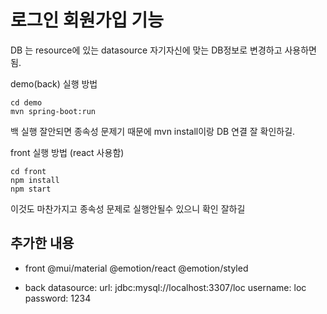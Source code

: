 # 로그인 회원가입 기능
DB 는 resource에 있는 datasource 자기자신에 맞는 DB정보로 변경하고 사용하면 됨.

demo(back) 실행 방법	

    cd demo
    mvn spring-boot:run
백 실행 잘안되면 종속성 문제기 때문에 mvn install이랑 DB 연결 잘 확인하길.

front 실행 방법	(react 사용함)

    cd front
    npm install
    npm start
이것도 마찬가지고 종속성 문제로 실행안될수 있으니 확인 잘하길





## 추가한 내용

- front
@mui/material @emotion/react @emotion/styled

- back
datasource:
    url: jdbc:mysql://localhost:3307/loc
    username: loc
    password: 1234
